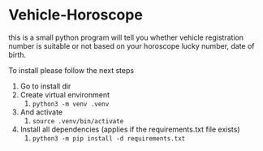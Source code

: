 # Vehicle-Horoscope
this is a small python program will tell you whether vehicle registration number is suitable or not based on your horoscope lucky number, date of birth.

To install please follow the next steps

1. Go to install dir
2. Create virtual environment
   1. `python3 -m venv .venv`
3. And activate
   1. `source .venv/bin/activate`
4. Install all dependencies (applies if the requirements.txt file exists)
   1. `python3 -m pip install -d requirements.txt`
